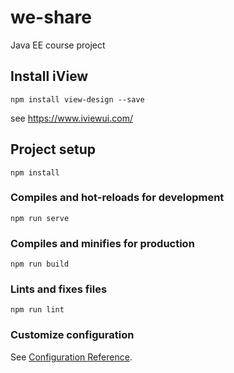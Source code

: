 # we-share
Java EE course project  

## Install iView  
```$xslt
npm install view-design --save  
```
see https://www.iviewui.com/  

## Project setup
```
npm install
```

### Compiles and hot-reloads for development
```
npm run serve
```

### Compiles and minifies for production
```
npm run build
```

### Lints and fixes files
```
npm run lint
```

### Customize configuration
See [Configuration Reference](https://cli.vuejs.org/config/).
